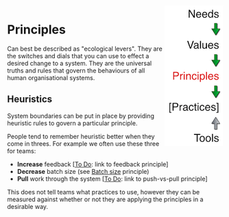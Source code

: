 <link href="markdown.css" rel="stylesheet"></link>
<div id="banner"><img src="images/spine-principles.png" align="right"/></div>

# Principles
Can best be described as "ecological levers". They are the switches and dials that you can use to effect a desired change to a system. They are the universal truths and rules that govern the behaviours of all human organisational systems. 

## Heuristics
System boundaries can be put in place by providing heuristic rules to govern a particular principle.

People tend to remember heuristic better when they come in threes. For example we often use these three for teams:

* **Increase** feedback [[To Do](/Explanation/TODO): link to feedback principle]
* **Decrease** batch size (see <a href="principles/batch-size.html">Batch size</a> principle)
* **Pull** work through the system [[To Do](/Explanation/TODO): link to push-vs-pull principle]

This does not tell teams what practices to use, however they can be measured against whether or not they are applying the principles in a desirable way.

